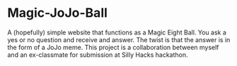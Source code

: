 # Magic-JoJo-Ball
A (hopefully) simple website that functions as a Magic Eight Ball. You ask a yes or no question and receive and answer. The twist is that the answer is in the form of a JoJo meme.
This project is a collaboration between myself and an ex-classmate for submission at Silly Hacks hackathon.
